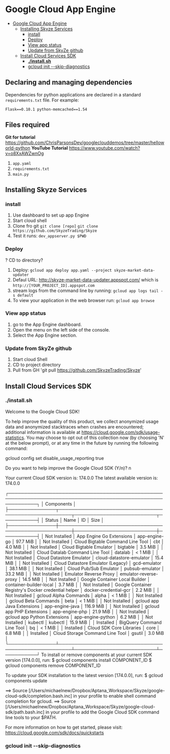 # Google Cloud App Engine

<!-- TOC depthFrom:1 depthTo:6 withLinks:1 updateOnSave:1 orderedList:0 -->

- [Google Cloud App Engine](#google-cloud-app-engine)
	- [Installing Skyze Services](#installing-skyze-services)
		- [install](#install)
		- [Deploy](#deploy)
		- [View app status](#view-app-status)
		- [Update from SkyZe github](#update-from-skyze-github)
	- [Install Cloud Services SDK](#install-cloud-services-sdk)
		- [**./install.sh**](#installsh)
		- [gcloud init --skip-diagnostics](#gcloud-init-skip-diagnostics)

<!-- /TOC -->

## Declaring and managing dependencies

Dependencies for python applications are declared in a standard `requirements.txt` file. For example:

`Flask==0.10.1
python-memcached==1.54`


## Files required
**Git for tutorial** https://github.com/ChrisParsonsDev/googleclouddemos/tree/master/helloworld-python
**YouTube Tutorial** https://www.youtube.com/watch?v=o8XxAWZwnOg
1. `app.yaml`
2. `requirements.txt`
3. `main.py`


## Installing Skyze Services

### install
1. Use dashboard to set up app Engine
2. Start cloud shell
3. Clone fro git `git clone [repo]`
    `git clone https://github.com/SkyzeTrading/Skyze`
4. Test it runs: `dev_appserver.py $PWD`

### Deploy
? CD to directory?
1. Deploy: `gcloud app deploy app.yaml --project skyze-market-data-updater`
2. Defaul URL: http://skyze-market-data-updater.appspot.com/
    which is `http://[YOUR_PROJECT_ID].appspot.com`
3. stream logs from the command line by running: `gcloud app logs tail -s default`
4. To view your application in the web browser run:
  `gcloud app browse`

### View app status
1. go to the App Engine dashboard.
2. Open the menu on the left side of the console.
3. Select the App Engine section.

### Update from SkyZe github
1. Start cloud Shell
2. CD to project directory
3. Pull from GH 'git pull https://github.com/SkyzeTrading/Skyze'

## Install Cloud Services SDK

### **./install.sh**
Welcome to the Google Cloud SDK!

To help improve the quality of this product, we collect anonymized usage data
and anonymized stacktraces when crashes are encountered; additional information
is available at <https://cloud.google.com/sdk/usage-statistics>. You may choose
to opt out of this collection now (by choosing 'N' at the below prompt), or at
any time in the future by running the following command:

   gcloud config set disable_usage_reporting true

Do you want to help improve the Google Cloud SDK (Y/n)?  n


Your current Cloud SDK version is: 174.0.0
The latest available version is: 174.0.0

┌─────────────────────────────────────────────────────────────────────────────────────────────────────────────┐
│                                                  Components                                                 │
├───────────────┬──────────────────────────────────────────────────────┬──────────────────────────┬───────────┤
│     Status    │                         Name                         │            ID            │    Size   │
├───────────────┼──────────────────────────────────────────────────────┼──────────────────────────┼───────────┤
│ Not Installed │ App Engine Go Extensions                             │ app-engine-go            │  97.7 MiB │
│ Not Installed │ Cloud Bigtable Command Line Tool                     │ cbt                      │   4.0 MiB │
│ Not Installed │ Cloud Bigtable Emulator                              │ bigtable                 │   3.5 MiB │
│ Not Installed │ Cloud Datalab Command Line Tool                      │ datalab                  │   < 1 MiB │
│ Not Installed │ Cloud Datastore Emulator                             │ cloud-datastore-emulator │  15.4 MiB │
│ Not Installed │ Cloud Datastore Emulator (Legacy)                    │ gcd-emulator             │  38.1 MiB │
│ Not Installed │ Cloud Pub/Sub Emulator                               │ pubsub-emulator          │  33.2 MiB │
│ Not Installed │ Emulator Reverse Proxy                               │ emulator-reverse-proxy   │  14.5 MiB │
│ Not Installed │ Google Container Local Builder                       │ container-builder-local  │   3.7 MiB │
│ Not Installed │ Google Container Registry's Docker credential helper │ docker-credential-gcr    │   2.2 MiB │
│ Not Installed │ gcloud Alpha Commands                                │ alpha                    │   < 1 MiB │
│ Not Installed │ gcloud Beta Commands                                 │ beta                     │   < 1 MiB │
│ Not Installed │ gcloud app Java Extensions                           │ app-engine-java          │ 116.9 MiB │
│ Not Installed │ gcloud app PHP Extensions                            │ app-engine-php           │  21.9 MiB │
│ Not Installed │ gcloud app Python Extensions                         │ app-engine-python        │   6.2 MiB │
│ Not Installed │ kubectl                                              │ kubectl                  │  15.9 MiB │
│ Installed     │ BigQuery Command Line Tool                           │ bq                       │   < 1 MiB │
│ Installed     │ Cloud SDK Core Libraries                             │ core                     │   6.8 MiB │
│ Installed     │ Cloud Storage Command Line Tool                      │ gsutil                   │   3.0 MiB │
└───────────────┴──────────────────────────────────────────────────────┴──────────────────────────┴───────────┘
To install or remove components at your current SDK version [174.0.0], run:
 $ gcloud components install COMPONENT_ID
 $ gcloud components remove COMPONENT_ID

To update your SDK installation to the latest version [174.0.0], run:
 $ gcloud components update

==> Source [/Users/michaelnew/Dropbox/Aptana_Workspace/Skyze/google-cloud-sdk/completion.bash.inc] in your profile to enable shell command completion for gcloud.
==> Source [/Users/michaelnew/Dropbox/Aptana_Workspace/Skyze/google-cloud-sdk/path.bash.inc] in your profile to add the Google Cloud SDK command line tools to your $PATH.

For more information on how to get started, please visit:
 https://cloud.google.com/sdk/docs/quickstarts

### gcloud init --skip-diagnostics
